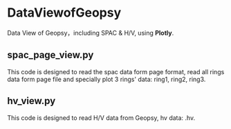 # DataViewofGeopsy
Data View of Geopsy，including SPAC & H/V, using **Plotly**. <br>
## **spac_page_view.py** <br>
This code is designed to read the spac data form page format,
read all rings data form page file and specially plot 3 rings' data: ring1, ring2, ring3. <br>
## **hv_view.py** <br>
This code is designed to read H/V data from Geopsy, hv data: .hv.

